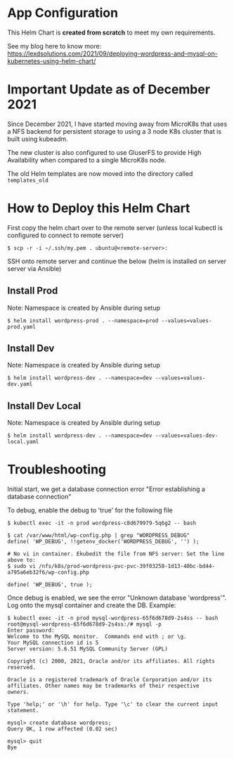 # App Configuration

This Helm Chart is **created from scratch** to meet my own requirements.

See my blog here to know more: https://lexdsolutions.com/2021/09/deploying-wordpress-and-mysql-on-kubernetes-using-helm-chart/

# Important Update as of December 2021
Since December 2021, I have started moving away from MicroK8s that uses a NFS backend for persistent storage to using a 3 node K8s cluster that is built using kubeadm.

The new cluster is also configured to use GluserFS to provide High Availability when compared to a single MicroK8s node.

The old Helm templates are now moved into the directory called `templates_old`

# How to Deploy this Helm Chart
First copy the helm chart over to the remote server (unless local kubectl is configured to connect to remote server)

```
$ scp -r -i ~/.ssh/my.pem . ubuntu@<remote-server>:
```

SSH onto remote server and continue the below (helm is installed on server server via Ansible)

## Install Prod
Note: Namespace is created by Ansible during setup
```
$ helm install wordpress-prod . --namespace=prod --values=values-prod.yaml
```

## Install Dev
Note: Namespace is created by Ansible during setup
```
$ helm install wordpress-dev . --namespace=dev --values=values-dev.yaml
```

## Install Dev Local
Note: Namespace is created by Ansible during setup
```
$ helm install wordpress-dev . --namespace=dev --values=values-dev-local.yaml
```

# Troubleshooting
Initial start, we get a database connection error "Error establishing a database connection"

To debug, enable the debug to 'true' for the following file
```
$ kubectl exec -it -n prod wordpress-c8d679979-5q6g2 -- bash

$ cat /var/www/html/wp-config.php | grep "WORDPRESS_DEBUG"
define( 'WP_DEBUG', !!getenv_docker('WORDPRESS_DEBUG', '') );

# No vi in container. Ekubedit the file from NFS server: Set the line above to:
$ sudo vi /nfs/k8s/prod-wordpress-pvc-pvc-39f03258-1d13-40bc-bd44-a795a6eb32f6/wp-config.php

define( 'WP_DEBUG', true );
```


Once debug is enabled, we see the error "Unknown database 'wordpress'". Log onto the mysql container and create the DB. Example:

```
$ kubectl exec -it -n prod mysql-wordpress-65f6d678d9-2s4ss -- bash
root@mysql-wordpress-65f6d678d9-2s4ss:/# mysql -p
Enter password:
Welcome to the MySQL monitor.  Commands end with ; or \g.
Your MySQL connection id is 5
Server version: 5.6.51 MySQL Community Server (GPL)

Copyright (c) 2000, 2021, Oracle and/or its affiliates. All rights reserved.

Oracle is a registered trademark of Oracle Corporation and/or its
affiliates. Other names may be trademarks of their respective
owners.

Type 'help;' or '\h' for help. Type '\c' to clear the current input statement.

mysql> create database wordpress;
Query OK, 1 row affected (0.02 sec)

mysql> quit
Bye
```
